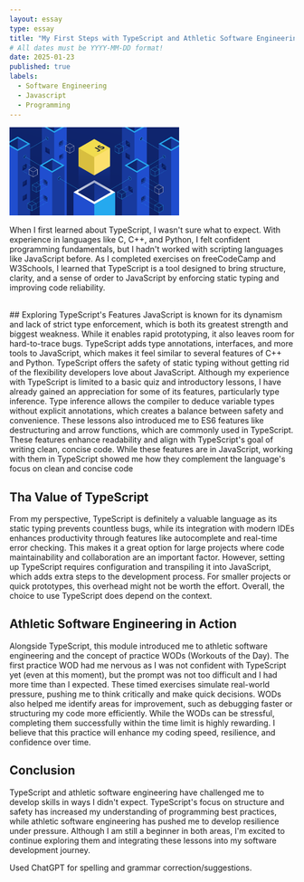 ```yaml
---
layout: essay
type: essay
title: "My First Steps with TypeScript and Athletic Software Engineering"
# All dates must be YYYY-MM-DD format!
date: 2025-01-23
published: true
labels:
  - Software Engineering
  - Javascript
  - Programming
---
```


<img width="300px" class="rounded float-start pe-4" src="../img/javascripticon.png">

When I first learned about TypeScript, I wasn't sure what to expect. With experience in languages like C, C++, and Python, I felt confident programming fundamentals, but I hadn't worked with scripting languages like JavaScript before. As I completed exercises on freeCodeCamp and W3Schools, I learned that TypeScript is a tool designed to bring structure, clarity, and a sense of order to JavaScript by enforcing static typing and improving code reliability.

<br/>
## Exploring TypeScript's Features
JavaScript is known for its dynamism and lack of strict type enforcement, which is both its greatest strength and biggest weakness. While it enables rapid prototyping, it also leaves room for hard-to-trace bugs. TypeScript adds type annotations, interfaces, and more tools to JavaScript, which makes it feel similar to several features of C++ and Python. TypeScript offers the safety of static typing without getting rid of the flexibility developers love about JavaScript.
Although my experience with TypeScript is limited to a basic quiz and introductory lessons, I have already gained an appreciation for some of its features, particularly type inference. Type inference allows the compiler to deduce variable types without explicit annotations, which creates a balance between safety and convenience. These lessons also introduced me to ES6 features like destructuring and arrow functions, which are commonly used in TypeScript. These features enhance readability and align with TypeScript's goal of writing clean, concise code. While these features are in JavaScript, working with them in TypeScript showed me how they complement the language's focus on clean and concise code

## Tha Value of TypeScript
From my perspective, TypeScript is definitely a valuable language as its static typing prevents countless bugs, while its integration with modern IDEs enhances productivity through features like autocomplete and real-time error checking. This makes it a great option for large projects where code maintainability and collaboration are an important factor.
However, setting up TypeScript requires configuration and transpiling it into JavaScript, which adds extra steps to the development process. For smaller projects or quick prototypes, this overhead might not be worth the effort. Overall, the choice to use TypeScript does depend on the context. 

## Athletic Software Engineering in Action
Alongside TypeScript, this module introduced me to athletic software engineering and the concept of practice WODs (Workouts of the Day). The first practice WOD had me nervous as I was not confident with TypeScript yet (even at this moment), but the prompt was not too difficult and I had more time than I expected. These timed exercises simulate real-world pressure, pushing me to think critically and make quick decisions.
WODs also helped me identify areas for improvement, such as debugging faster or structuring my code more efficiently. While the WODs can be stressful, completing them successfully within the time limit is highly rewarding. I believe that this practice will enhance my coding speed, resilience, and confidence over time.

## Conclusion
TypeScript and athletic software engineering have challenged me to develop skills in ways I didn't expect. TypeScript's focus on structure and safety has increased my understanding of programming best practices, while athletic software engineering has pushed me to develop resilience under pressure. Although I am still a beginner in both areas, I'm excited to continue exploring them and integrating these lessons into my software development journey.

Used ChatGPT for spelling and grammar correction/suggestions.
